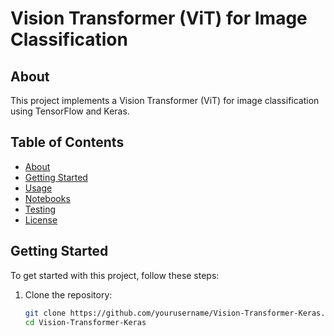  
# Vision Transformer (ViT) for Image Classification

## About
This project implements a Vision Transformer (ViT) for image classification using TensorFlow and Keras.

## Table of Contents
- [About](#about)
- [Getting Started](#getting-started)
- [Usage](#usage)
- [Notebooks](#notebooks)
- [Testing](#testing)
- [License](#license)

## Getting Started
To get started with this project, follow these steps:

1. Clone the repository:
   ```bash
   git clone https://github.com/yourusername/Vision-Transformer-Keras.git
   cd Vision-Transformer-Keras

